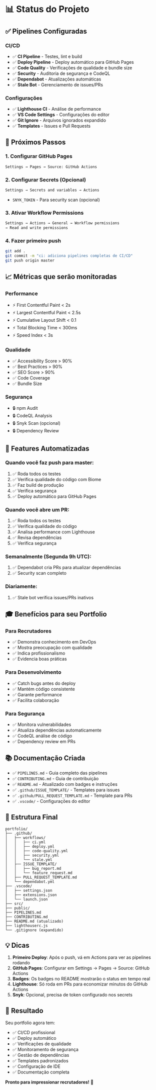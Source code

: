 # 📊 Status do Projeto

## ✅ Pipelines Configuradas

### CI/CD
- ✅ **CI Pipeline** - Testes, lint e build
- ✅ **Deploy Pipeline** - Deploy automático para GitHub Pages
- ✅ **Code Quality** - Verificações de qualidade e bundle size
- ✅ **Security** - Auditoria de segurança e CodeQL
- ✅ **Dependabot** - Atualizações automáticas
- ✅ **Stale Bot** - Gerenciamento de issues/PRs

### Configurações
- ✅ **Lighthouse CI** - Análise de performance
- ✅ **VS Code Settings** - Configurações do editor
- ✅ **Git Ignore** - Arquivos ignorados expandido
- ✅ **Templates** - Issues e Pull Requests

## 🎯 Próximos Passos

### 1. Configurar GitHub Pages
```bash
Settings → Pages → Source: GitHub Actions
```

### 2. Configurar Secrets (Opcional)
```bash
Settings → Secrets and variables → Actions
```
- `SNYK_TOKEN` - Para security scan (opcional)

### 3. Ativar Workflow Permissions
```bash
Settings → Actions → General → Workflow permissions
→ Read and write permissions
```

### 4. Fazer primeiro push
```bash
git add .
git commit -m "ci: adiciona pipelines completas de CI/CD"
git push origin master
```

## 📈 Métricas que serão monitoradas

### Performance
- ⚡ First Contentful Paint < 2s
- ⚡ Largest Contentful Paint < 2.5s
- ⚡ Cumulative Layout Shift < 0.1
- ⚡ Total Blocking Time < 300ms
- ⚡ Speed Index < 3s

### Qualidade
- ✅ Accessibility Score > 90%
- ✅ Best Practices > 90%
- ✅ SEO Score > 90%
- ✅ Code Coverage
- ✅ Bundle Size

### Segurança
- 🔒 npm Audit
- 🔒 CodeQL Analysis
- 🔒 Snyk Scan (opcional)
- 🔒 Dependency Review

## 🚀 Features Automatizadas

### Quando você faz push para master:
1. ✅ Roda todos os testes
2. ✅ Verifica qualidade do código com Biome
3. ✅ Faz build de produção
4. ✅ Verifica segurança
5. ✅ Deploy automático para GitHub Pages

### Quando você abre um PR:
1. ✅ Roda todos os testes
2. ✅ Verifica qualidade do código
3. ✅ Analisa performance com Lighthouse
4. ✅ Revisa dependências
5. ✅ Verifica segurança

### Semanalmente (Segunda 9h UTC):
1. ✅ Dependabot cria PRs para atualizar dependências
2. ✅ Security scan completo

### Diariamente:
1. ✅ Stale bot verifica issues/PRs inativos

## 🎓 Benefícios para seu Portfolio

### Para Recrutadores
- ✅ Demonstra conhecimento em DevOps
- ✅ Mostra preocupação com qualidade
- ✅ Indica profissionalismo
- ✅ Evidencia boas práticas

### Para Desenvolvimento
- ✅ Catch bugs antes do deploy
- ✅ Mantém código consistente
- ✅ Garante performance
- ✅ Facilita colaboração

### Para Segurança
- ✅ Monitora vulnerabilidades
- ✅ Atualiza dependências automaticamente
- ✅ CodeQL análise de código
- ✅ Dependency review em PRs

## 📚 Documentação Criada

- ✅ `PIPELINES.md` - Guia completo das pipelines
- ✅ `CONTRIBUTING.md` - Guia de contribuição
- ✅ `README.md` - Atualizado com badges e instruções
- ✅ `.github/ISSUE_TEMPLATE/` - Templates para issues
- ✅ `.github/PULL_REQUEST_TEMPLATE.md` - Template para PRs
- ✅ `.vscode/` - Configurações do editor

## 🎨 Estrutura Final

```
portfolio/
├── .github/
│   ├── workflows/
│   │   ├── ci.yml
│   │   ├── deploy.yml
│   │   ├── code-quality.yml
│   │   ├── security.yml
│   │   └── stale.yml
│   ├── ISSUE_TEMPLATE/
│   │   ├── bug_report.md
│   │   └── feature_request.md
│   ├── PULL_REQUEST_TEMPLATE.md
│   └── dependabot.yml
├── .vscode/
│   ├── settings.json
│   ├── extensions.json
│   └── launch.json
├── src/
├── public/
├── PIPELINES.md
├── CONTRIBUTING.md
├── README.md (atualizado)
├── lighthouserc.js
└── .gitignore (expandido)
```

## 💡 Dicas

1. **Primeiro Deploy**: Após o push, vá em Actions para ver as pipelines rodando
2. **GitHub Pages**: Configurar em Settings → Pages → Source: GitHub Actions
3. **Badges**: Os badges no README mostrarão o status em tempo real
4. **Lighthouse**: Só roda em PRs para economizar minutos do GitHub Actions
5. **Snyk**: Opcional, precisa de token configurado nos secrets

## 🎉 Resultado

Seu portfolio agora tem:
- ✅ CI/CD profissional
- ✅ Deploy automático
- ✅ Verificações de qualidade
- ✅ Monitoramento de segurança
- ✅ Gestão de dependências
- ✅ Templates padronizados
- ✅ Configuração de IDE
- ✅ Documentação completa

**Pronto para impressionar recrutadores!** 🚀
